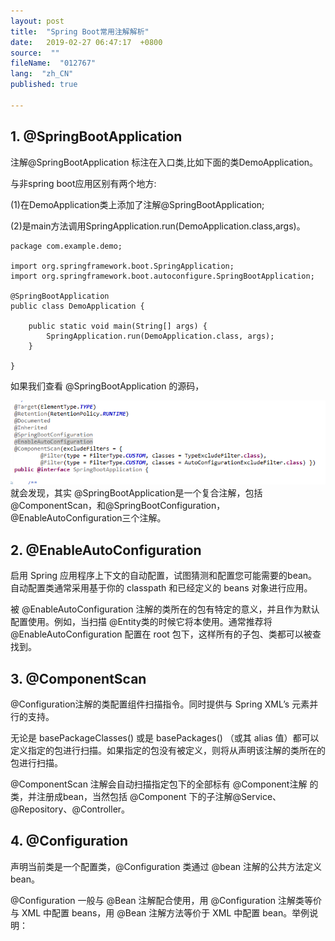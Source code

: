 ```yaml
---
layout: post
title:  "Spring Boot常用注解解析"
date:   2019-02-27 06:47:17  +0800
source:  ""
fileName:  "012767"
lang:  "zh_CN"
published: true

---
```


## 1. @SpringBootApplication

注解@SpringBootApplication 标注在入口类,比如下面的类DemoApplication。

与非spring boot应用区别有两个地方:

(1)在DemoApplication类上添加了注解@SpringBootApplication;

(2)是main方法调用SpringApplication.run(DemoApplication.class,args)。


```
package com.example.demo;

import org.springframework.boot.SpringApplication;
import org.springframework.boot.autoconfigure.SpringBootApplication;

@SpringBootApplication
public class DemoApplication {

	public static void main(String[] args) {
		SpringApplication.run(DemoApplication.class, args);
	}

}

```

如果我们查看 @SpringBootApplication 的源码，

![](2019-03-01-17-37-49.png)
就会发现，其实 @SpringBootApplication是一个复合注解，包括@ComponentScan，和@SpringBootConfiguration，@EnableAutoConfiguration三个注解。


## 2. @EnableAutoConfiguration

启用 Spring 应用程序上下文的自动配置，试图猜测和配置您可能需要的bean。自动配置类通常采用基于你的 classpath 和已经定义的 beans 对象进行应用。

被 @EnableAutoConfiguration 注解的类所在的包有特定的意义，并且作为默认配置使用。例如，当扫描 @Entity类的时候它将本使用。通常推荐将 @EnableAutoConfiguration 配置在 root 包下，这样所有的子包、类都可以被查找到。

## 3. @ComponentScan

@Configuration注解的类配置组件扫描指令。同时提供与 Spring XML’s 元素并行的支持。

无论是 basePackageClasses() 或是 basePackages() （或其 alias 值）都可以定义指定的包进行扫描。如果指定的包没有被定义，则将从声明该注解的类所在的包进行扫描。

@ComponentScan 注解会自动扫描指定包下的全部标有 @Component注解 的类，并注册成bean，当然包括 @Component 下的子注解@Service、@Repository、@Controller。

## 4. @Configuration 

声明当前类是一个配置类，@Configuration 类通过 @bean 注解的公共方法定义bean。

@Configuration 一般与 @Bean 注解配合使用，用 @Configuration 注解类等价与 XML 中配置 beans，用 @Bean 注解方法等价于 XML 中配置 bean。举例说明：